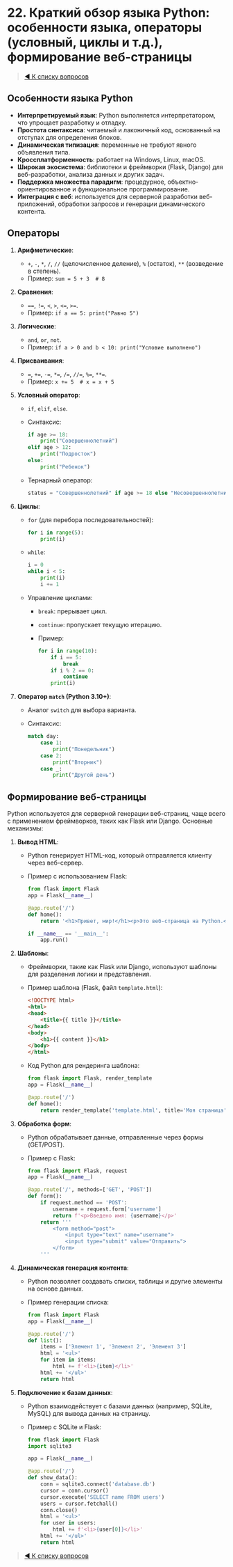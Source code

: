 # 22. Краткий обзор языка Python: особенности языка, операторы (условный, циклы и т.д.), формирование веб-страницы

> [◀️ К списку вопросов](../README.md#вопросы)

## Особенности языка Python

- **Интерпретируемый язык**: Python выполняется интерпретатором, что упрощает разработку и отладку.
- **Простота синтаксиса**: читаемый и лаконичный код, основанный на отступах для определения блоков.
- **Динамическая типизация**: переменные не требуют явного объявления типа.
- **Кроссплатформенность**: работает на Windows, Linux, macOS.
- **Широкая экосистема**: библиотеки и фреймворки (Flask, Django) для веб-разработки, анализа данных и других задач.
- **Поддержка множества парадигм**: процедурное, объектно-ориентированное и функциональное программирование.
- **Интеграция с веб**: используется для серверной разработки веб-приложений, обработки запросов и генерации динамического контента.

## Операторы

1. **Арифметические**:
   - `+`, `-`, `*`, `/`, `//` (целочисленное деление), `%` (остаток), `**` (возведение в степень).
   - Пример: `sum = 5 + 3  # 8`

2. **Сравнения**:
   - `==`, `!=`, `<`, `>`, `<=`, `>=`.
   - Пример: `if a == 5: print("Равно 5")`

3. **Логические**:
   - `and`, `or`, `not`.
   - Пример: `if a > 0 and b < 10: print("Условие выполнено")`

4. **Присваивания**:
   - `=`, `+=`, `-=`, `*=`, `/=`, `//=`, `%=`, `**=`.
   - Пример: `x += 5  # x = x + 5`

5. **Условный оператор**:
   - `if`, `elif`, `else`.
   - Синтаксис:

     ```python
     if age >= 18:
         print("Совершеннолетний")
     elif age > 12:
         print("Подросток")
     else:
         print("Ребенок")
     ```

   - Тернарный оператор:

     ```python
     status = "Совершеннолетний" if age >= 18 else "Несовершеннолетний"
     ```

6. **Циклы**:
   - `for` (для перебора последовательностей):

     ```python
     for i in range(5):
         print(i)
     ```

   - `while`:

     ```python
     i = 0
     while i < 5:
         print(i)
         i += 1
     ```

   - Управление циклами:
     - `break`: прерывает цикл.
     - `continue`: пропускает текущую итерацию.
     - Пример:

       ```python
       for i in range(10):
           if i == 5:
               break
           if i % 2 == 0:
               continue
           print(i)
       ```

7. **Оператор `match` (Python 3.10+)**:
   - Аналог `switch` для выбора варианта.
   - Синтаксис:

     ```python
     match day:
         case 1:
             print("Понедельник")
         case 2:
             print("Вторник")
         case _:
             print("Другой день")
     ```

## Формирование веб-страницы

Python используется для серверной генерации веб-страниц, чаще всего с применением фреймворков, таких как Flask или Django. Основные механизмы:

1. **Вывод HTML**:
   - Python генерирует HTML-код, который отправляется клиенту через веб-сервер.
   - Пример с использованием Flask:

     ```python
     from flask import Flask
     app = Flask(__name__)

     @app.route('/')
     def home():
         return '<h1>Привет, мир!</h1><p>Это веб-страница на Python.</p>'

     if __name__ == '__main__':
         app.run()
     ```

2. **Шаблоны**:
   - Фреймворки, такие как Flask или Django, используют шаблоны для разделения логики и представления.
   - Пример шаблона (Flask, файл `template.html`):

     ```html
     <!DOCTYPE html>
     <html>
     <head>
         <title>{{ title }}</title>
     </head>
     <body>
         <h1>{{ content }}</h1>
     </body>
     </html>
     ```

   - Код Python для рендеринга шаблона:

     ```python
     from flask import Flask, render_template
     app = Flask(__name__)

     @app.route('/')
     def home():
         return render_template('template.html', title='Моя страница', content='Добро пожаловать!')
     ```

3. **Обработка форм**:
   - Python обрабатывает данные, отправленные через формы (GET/POST).
   - Пример с Flask:

     ```python
     from flask import Flask, request
     app = Flask(__name__)

     @app.route('/', methods=['GET', 'POST'])
     def form():
         if request.method == 'POST':
             username = request.form['username']
             return f'<p>Введено имя: {username}</p>'
         return '''
             <form method="post">
                 <input type="text" name="username">
                 <input type="submit" value="Отправить">
             </form>
         '''
     ```

4. **Динамическая генерация контента**:
   - Python позволяет создавать списки, таблицы и другие элементы на основе данных.
   - Пример генерации списка:

     ```python
     from flask import Flask
     app = Flask(__name__)

     @app.route('/')
     def list():
         items = ['Элемент 1', 'Элемент 2', 'Элемент 3']
         html = '<ul>'
         for item in items:
             html += f'<li>{item}</li>'
         html += '</ul>'
         return html
     ```

5. **Подключение к базам данных**:
   - Python взаимодействует с базами данных (например, SQLite, MySQL) для вывода данных на страницу.
   - Пример с SQLite и Flask:

     ```python
     from flask import Flask
     import sqlite3

     app = Flask(__name__)

     @app.route('/')
     def show_data():
         conn = sqlite3.connect('database.db')
         cursor = conn.cursor()
         cursor.execute('SELECT name FROM users')
         users = cursor.fetchall()
         conn.close()
         html = '<ul>'
         for user in users:
             html += f'<li>{user[0]}</li>'
         html += '</ul>'
         return html
     ```

> [◀️ К списку вопросов](../README.md#вопросы)
